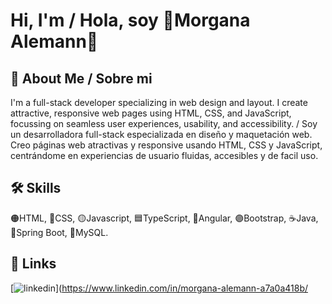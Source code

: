# Hi, I'm / Hola, soy 🌸Morgana Alemann🌸


## 🌷 About Me / Sobre mi
I'm a full-stack developer specializing in web design and layout. I create attractive, responsive web pages using HTML, CSS, and JavaScript, focussing on seamless user experiences, usability, and accessibility. / Soy un desarrolladora full-stack especializada en diseño y maquetación web. Creo páginas web atractivas y responsive usando HTML, CSS y JavaScript, centrándome en experiencias de usuario fluidas, accesibles y de facil uso.

## 🛠 Skills
🟠HTML, 🔵CSS, 🟡Javascript, 🟦TypeScript, 🔴Angular, 🟣Bootstrap, ☕Java, 🍃Spring Boot, 🐬MySQL.  


## 🔗 Links
[![linkedin](https://img.shields.io/badge/linkedin-0A66C2?style=for-the-badge&logo=linkedin&logoColor=white)](https://www.linkedin.com/in/morgana-alemann-a7a0a418b/
